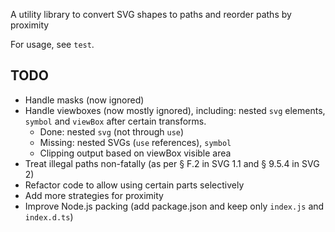 A utility library to convert SVG shapes to paths and reorder paths by proximity

For usage, see `test`.

## TODO

* Handle masks (now ignored)
* Handle viewboxes (now mostly ignored), including: nested `svg` elements, `symbol` and `viewBox` after certain transforms.
  - Done: nested `svg` (not through `use`)
  - Missing: nested SVGs (`use` references), `symbol`
  - Clipping output based on viewBox visible area
* Treat illegal paths non-fatally (as per § F.2 in SVG 1.1 and § 9.5.4 in SVG 2)
* Refactor code to allow using certain parts selectively
* Add more strategies for proximity
* Improve Node.js packing (add package.json and keep only `index.js` and `index.d.ts`)

